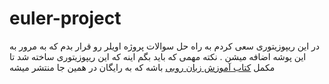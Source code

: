 # euler-project

در این ریپوزیتوری سعی کردم به راه حل سوالات پروژه اویلر رو قرار بدم که به مرور به این پوشه اضافه میشن . نکته مهمی که باید بگم اینه که این ریپوزیتوری ساخته شد تا مکمل [کتاب آموزش زبان روبی](http://rubyzone.ir/) باشه که به رایگان در همین جا منتشر میشه  
